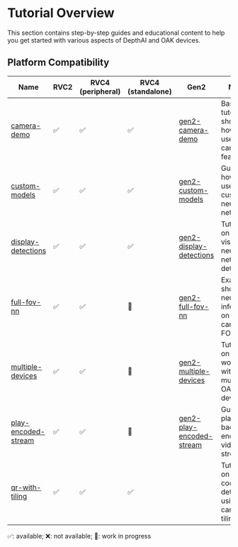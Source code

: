 # Tutorial Overview

This section contains step-by-step guides and educational content to help you get started with various aspects of DepthAI and OAK devices.

## Platform Compatibility

| Name                                        | RVC2 | RVC4 (peripheral) | RVC4 (standalone) | Gen2                                                                                                            | Notes                                                 |
| ------------------------------------------- | ---- | ----------------- | ----------------- | --------------------------------------------------------------------------------------------------------------- | ----------------------------------------------------- |
| [camera-demo](camera-demo/)                 | ✅   | ✅                | ✅                | [gen2-camera-demo](https://github.com/luxonis/depthai-experiments/tree/master/gen2-camera-demo)                 | Basic tutorial showing how to use the camera features |
| [custom-models](custom-models/)             | ✅   | ✅                | ✅                | [gen2-custom-models](https://github.com/luxonis/depthai-experiments/tree/master/gen2-custom-models)             | Guide on how to use custom neural networks            |
| [display-detections](display-detections/)   | ✅   | ✅                | ✅                | [gen2-display-detections](https://github.com/luxonis/depthai-experiments/tree/master/gen2-display-detections)   | Tutorial on visualizing neural network detections     |
| [full-fov-nn](full-fov-nn/)                 | ✅   | ✅                | 🚧                | [gen2-full-fov-nn](https://github.com/luxonis/depthai-experiments/tree/master/gen2-full-fov-nn)                 | Example showing neural inference on full camera FOV   |
| [multiple-devices](multiple-devices/)       | ✅   | ✅                | 🚧                | [gen2-multiple-devices](https://github.com/luxonis/depthai-experiments/tree/master/gen2-multiple-devices)       | Tutorial on working with multiple OAK devices         |
| [play-encoded-stream](play-encoded-stream/) | ✅   | ✅                | 🚧                | [gen2-play-encoded-stream](https://github.com/luxonis/depthai-experiments/tree/master/gen2-play-encoded-stream) | Guide on playing back encoded video streams           |
| [qr-with-tiling](qr-with-tiling/)           | ✅   | ✅                | ✅                |                                                                                                                 | Tutorial on QR code detection using camera tiling     |

✅: available; ❌: not available; 🚧: work in progress
